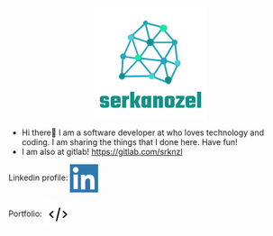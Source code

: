<p align="center">
  <img align="center"  src="https://github.com/srknzl/srknzl/raw/master/images/logo.png">
</p>


* Hi there👋 I am a software developer at who loves technology and coding. I am sharing the things that I done here. Have fun!
* I am also at gitlab! https://gitlab.com/srknzl




<!--
<p align="center">
  <img align="center" alt="Top Languages" src="https://github-readme-stats.vercel.app/api/top-langs/?username=srknzl&theme=algolia&layout=compact&hide=Jupyter%20Notebook,Makefile">
</p>
-->



<p >
   Linkedin profile: <a href="https://linkedin.com/in/srknzl"><img align="center" width="50" height="50" alt="Linkedin Logo" src="https://raw.githubusercontent.com/srknzl/srknzl/master/images/linkedinlogo.png"></a>
</p>



<p>
  Portfolio: <a href="https://srknzl.github.io"><img align="center" width="50" height="50" alt="Portfolio" src="https://raw.githubusercontent.com/srknzl/srknzl/master/images/portfolio.png"></a>
</p>
